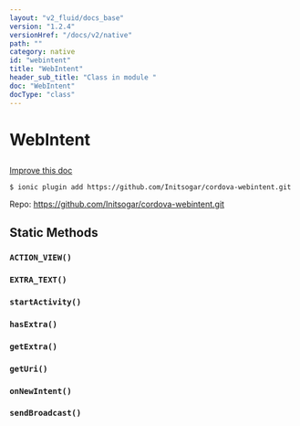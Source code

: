```yaml
---
layout: "v2_fluid/docs_base"
version: "1.2.4"
versionHref: "/docs/v2/native"
path: ""
category: native
id: "webintent"
title: "WebIntent"
header_sub_title: "Class in module "
doc: "WebIntent"
docType: "class"
---
```









<h1 class="api-title">

  
  WebIntent
  

  

  

</h1>

<a class="improve-v2-docs" href="http://github.com/driftyco/ionic-native/edit/master/-native/src/plugins/webintent.ts#L1">
  Improve this doc
</a>





<!-- decorators -->


<pre><code>$ ionic plugin add https://github.com/Initsogar/cordova-webintent.git</code></pre>
<p>Repo:
  <a href="https://github.com/Initsogar/cordova-webintent.git">
    https://github.com/Initsogar/cordova-webintent.git
  </a>
</p>

<!-- description -->




<!-- @usage tag -->


<!-- @property tags -->
<h2>Static Methods</h2>
<div id="ACTION_VIEW"></div>
<h3><code>ACTION_VIEW()</code>

</h3>











<div id="EXTRA_TEXT"></div>
<h3><code>EXTRA_TEXT()</code>

</h3>











<div id="startActivity"></div>
<h3><code>startActivity()</code>

</h3>











<div id="hasExtra"></div>
<h3><code>hasExtra()</code>

</h3>











<div id="getExtra"></div>
<h3><code>getExtra()</code>

</h3>











<div id="getUri"></div>
<h3><code>getUri()</code>

</h3>











<div id="onNewIntent"></div>
<h3><code>onNewIntent()</code>

</h3>











<div id="sendBroadcast"></div>
<h3><code>sendBroadcast()</code>

</h3>












<!-- methods on the class --><!-- related link --><!-- end content block -->


<!-- end body block -->

